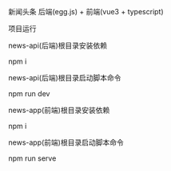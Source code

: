 新闻头条 后端(egg.js) + 前端(vue3 + typescript)

项目运行

news-api(后端)根目录安装依赖

npm i

news-api(后端)根目录启动脚本命令

npm run dev

news-app(前端)根目录安装依赖

npm i

news-app(前端)根目录启动脚本命令

npm run serve
